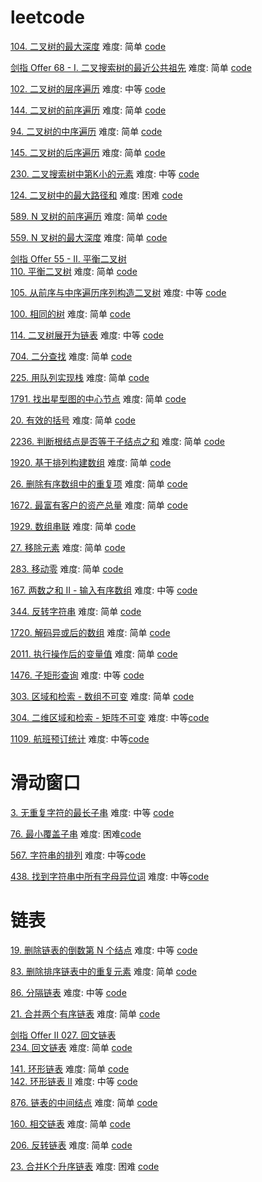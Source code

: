 # leetcode

[104. 二叉树的最大深度](https://leetcode.cn/problems/maximum-depth-of-binary-tree/submissions/) 难度: 简单 [code](https://github.com/Qinweixiang1/leetcode/blob/main/BinaryTreeDepth.c)   
   
[剑指 Offer 68 - I. 二叉搜索树的最近公共祖先](https://leetcode.cn/problems/er-cha-sou-suo-shu-de-zui-jin-gong-gong-zu-xian-lcof/) 难度: 简单 [code](https://github.com/Qinweixiang1/leetcode/blob/main/lowestCommonAncestor.c)    
  
[102. 二叉树的层序遍历](https://leetcode.cn/problems/binary-tree-level-order-traversal/) 难度: 中等 [code](https://github.com/Qinweixiang1/leetcode/blob/main/levelOrder.c)
  
[144. 二叉树的前序遍历](https://leetcode.cn/problems/binary-tree-preorder-traversal/)   难度: 简单 [code](https://github.com/Qinweixiang1/leetcode/blob/main/preorderTraversal.c)    
 
[94. 二叉树的中序遍历](https://leetcode.cn/problems/binary-tree-inorder-traversal/)  难度: 简单 [code](https://github.com/Qinweixiang1/leetcode/blob/main/inorderTraversal.c)  

[145. 二叉树的后序遍历](https://leetcode.cn/problems/n-ary-tree-preorder-traversal/) 难度: 简单 [code](https://github.com/Qinweixiang1/leetcode/blob/main/postorderTraversal.c)  

[230. 二叉搜索树中第K小的元素](https://leetcode.cn/problems/kth-smallest-element-in-a-bst/) 难度: 中等 [code](https://github.com/Qinweixiang1/leetcode/blob/main/kthSmallest.c)  

[124. 二叉树中的最大路径和](https://leetcode.cn/problems/binary-tree-maximum-path-sum/) 难度: 困难 [code](https://github.com/Qinweixiang1/leetcode/blob/main/maxPathSum.c) 

[589. N 叉树的前序遍历](https://leetcode.cn/problems/binary-tree-postorder-traversal/) 难度: 简单 [code](https://github.com/Qinweixiang1/leetcode/blob/main/preorder.c)  

[559. N 叉树的最大深度](https://leetcode.cn/problems/maximum-depth-of-n-ary-tree/) 难度: 简单 [code](https://github.com/Qinweixiang1/leetcode/blob/main/maxDepth.c)  

[剑指 Offer 55 - II. 平衡二叉树](https://leetcode.cn/problems/er-cha-shu-de-shen-du-lcof/)    
[110. 平衡二叉树](https://leetcode.cn/problems/balanced-binary-tree/submissions/)  难度: 简单 [code](https://github.com/Qinweixiang1/leetcode/blob/main/isBalanced.c)   
    
[105. 从前序与中序遍历序列构造二叉树](https://leetcode.cn/problems/construct-binary-tree-from-preorder-and-inorder-traversal/)  难度: 中等 [code](https://github.com/Qinweixiang1/leetcode/blob/main/buildTree.c)     
   
[100. 相同的树](https://leetcode.cn/problems/same-tree/) 难度: 简单 [code](https://github.com/Qinweixiang1/leetcode/blob/main/isSameTree.c)   

[114. 二叉树展开为链表](https://leetcode.cn/problems/flatten-binary-tree-to-linked-list/) 难度: 中等  [code](https://github.com/Qinweixiang1/leetcode/blob/main/flatten.c)
   
[704. 二分查找](https://leetcode.cn/problems/binary-search/)  难度: 简单 [code](https://github.com/Qinweixiang1/leetcode/blob/main/binary-search.c)  

[225. 用队列实现栈](https://leetcode.cn/problems/implement-stack-using-queues/) 难度: 简单 [code](https://github.com/Qinweixiang1/leetcode/blob/main/MyStack.c) 


[1791. 找出星型图的中心节点](https://leetcode.cn/problems/find-center-of-star-graph/submissions/) 难度: 简单 [code](https://github.com/Qinweixiang1/leetcode/blob/main/findCenter.c)

[20. 有效的括号](https://leetcode.cn/problems/valid-parentheses/) 难度: 简单 [code](https://github.com/Qinweixiang1/leetcode/blob/main/isValid.c)

[2236. 判断根结点是否等于子结点之和](https://leetcode.cn/problems/root-equals-sum-of-children/submissions/) 难度: 简单 [code](https://github.com/Qinweixiang1/leetcode/blob/main/checkTree.c)

[1920. 基于排列构建数组](https://leetcode.cn/problems/build-array-from-permutation/submissions/) 难度: 简单 [code](https://github.com/Qinweixiang1/leetcode/blob/main/buildArray.c)

[26. 删除有序数组中的重复项](https://leetcode.cn/problems/remove-duplicates-from-sorted-array/) 难度: 简单 [code](https://github.com/Qinweixiang1/leetcode/blob/main/removeDuplicates.c)

[1672. 最富有客户的资产总量](https://leetcode.cn/problems/richest-customer-wealth/) 难度: 简单 [code](https://github.com/Qinweixiang1/leetcode/blob/main/maximumWealth.c)

[1929. 数组串联](https://leetcode.cn/problems/concatenation-of-array/submissions/) 难度: 简单 [code](https://github.com/Qinweixiang1/leetcode/blob/main/getConcatenation.c)

[27. 移除元素](https://leetcode.cn/problems/remove-element/) 难度: 简单 [code](https://github.com/Qinweixiang1/leetcode/blob/main/removeElement.c)

[283. 移动零](https://leetcode.cn/problems/move-zeroes/) 难度: 简单 [code](https://github.com/Qinweixiang1/leetcode/blob/main/moveZeroes.c)

[167. 两数之和 II - 输入有序数组](https://leetcode.cn/problems/two-sum-ii-input-array-is-sorted/) 难度: 中等 [code](https://github.com/Qinweixiang1/leetcode/blob/main/twoSum.c)

[344. 反转字符串](https://leetcode.cn/problems/reverse-string/) 难度: 简单 [code](https://github.com/Qinweixiang1/leetcode/blob/main/reverseString.c)

[1720. 解码异或后的数组](https://leetcode.cn/problems/decode-xored-array/) 难度: 简单 [code](https://github.com/Qinweixiang1/leetcode/blob/main/decode.c)

[2011. 执行操作后的变量值](https://leetcode.cn/problems/final-value-of-variable-after-performing-operations/) 难度: 简单 [code](https://github.com/Qinweixiang1/leetcode/blob/main/finalValueAfterOperations.c)

[1476. 子矩形查询](https://leetcode.cn/problems/subrectangle-queries/) 难度: 中等 [code](https://github.com/Qinweixiang1/leetcode/blob/main/SubrectangleQueries%20.c)

[303. 区域和检索 - 数组不可变](https://leetcode.cn/problems/range-sum-query-immutable/) 难度: 简单 [code](https://github.com/Qinweixiang1/leetcode/blob/main/range-sum-query-immutable.c)

[304. 二维区域和检索 - 矩阵不可变](https://leetcode.cn/problems/range-sum-query-2d-immutable/) 难度: 中等[code](https://github.com/Qinweixiang1/leetcode/blob/main/range-sum-query-2d-immutable.c)

[1109. 航班预订统计](https://leetcode.cn/problems/corporate-flight-bookings/) 难度: 中等[code](https://github.com/Qinweixiang1/leetcode/blob/main/1109_corpFlightBookings.c )

# 滑动窗口
[3. 无重复字符的最长子串](https://leetcode.cn/problems/longest-substring-without-repeating-characters/) 难度: 中等 [code](https://github.com/Qinweixiang1/leetcode/blob/main/lengthOfLongestSubstring.c)

[76. 最小覆盖子串](https://leetcode.cn/problems/minimum-window-substring/) 难度: 困难[code](https://github.com/Qinweixiang1/leetcode/blob/main/minWindow.c )

[567. 字符串的排列](https://leetcode.cn/problems/permutation-in-string/) 难度: 中等[code](https://github.com/Qinweixiang1/leetcode/blob/main/checkInclusion.c )
  
[438. 找到字符串中所有字母异位词](https://leetcode.cn/problems/find-all-anagrams-in-a-string/) 难度: 中等[code](https://github.com/Qinweixiang1/leetcode/blob/main/findAnagrams.c )



# 链表
[19. 删除链表的倒数第 N 个结点](https://leetcode.cn/problems/remove-nth-node-from-end-of-list/) 难度: 中等 [code](https://github.com/Qinweixiang1/leetcode/blob/main/removeNthFromEnd.c) 

[83. 删除排序链表中的重复元素](https://leetcode.cn/problems/remove-duplicates-from-sorted-list/) 难度: 简单 [code](https://github.com/Qinweixiang1/leetcode/blob/main/deleteDuplicates.c)

[86. 分隔链表](https://leetcode.cn/problems/partition-list/) 难度: 中等 [code](https://github.com/Qinweixiang1/leetcode/blob/main/partition.c)

[21. 合并两个有序链表](https://leetcode.cn/problems/merge-two-sorted-lists/) 难度: 简单 [code](https://github.com/Qinweixiang1/leetcode/blob/main/mergeTwoLists.c)

[剑指 Offer II 027. 回文链表](https://leetcode.cn/problems/aMhZSa/submissions/)    
[234. 回文链表](https://leetcode.cn/problems/palindrome-linked-list/) 难度: 简单 [code](https://github.com/Qinweixiang1/leetcode/blob/main/isPalindrome.c)

[141. 环形链表](https://leetcode.cn/problems/linked-list-cycle/) 难度: 简单 [code](https://github.com/Qinweixiang1/leetcode/blob/main/hasCycle.c)   
[142. 环形链表 II](https://leetcode.cn/problems/linked-list-cycle-ii/) 难度: 中等 [code](https://github.com/Qinweixiang1/leetcode/blob/main/detectCycle.c)

[876. 链表的中间结点](https://leetcode.cn/problems/middle-of-the-linked-list/) 难度: 简单 [code](https://github.com/Qinweixiang1/leetcode/blob/main/middleNode.c)

[160. 相交链表](https://leetcode.cn/problems/intersection-of-two-linked-lists/) 难度: 简单 [code](https://github.com/Qinweixiang1/leetcode/blob/main/getIntersectionNode.c)

[206. 反转链表](https://leetcode.cn/problems/reverse-linked-list/) 难度: 简单 [code](https://github.com/Qinweixiang1/leetcode/blob/main/reverseList.c)

[23. 合并K个升序链表](https://leetcode.cn/problems/merge-k-sorted-lists/) 难度: 困难 [code](https://github.com/Qinweixiang1/leetcode/blob/main/mergeKLists.c)


